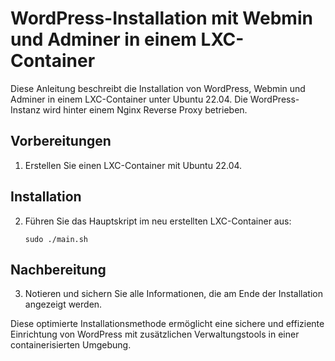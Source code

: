 <h1>WordPress-Installation mit Webmin und Adminer in einem LXC-Container</h1>
<p>Diese Anleitung beschreibt die Installation von WordPress, Webmin und Adminer in einem LXC-Container unter Ubuntu 22.04. Die WordPress-Instanz wird hinter einem Nginx Reverse Proxy betrieben.</p>

<h2>Vorbereitungen</h2>
<ol>
  <li>Erstellen Sie einen LXC-Container mit Ubuntu 22.04.</li>
</ol>

<h2>Installation</h2>
<ol start="2">
  <li>Führen Sie das Hauptskript im neu erstellten LXC-Container aus:
    <pre><code>sudo ./main.sh</code></pre>
  </li>
</ol>

<h2>Nachbereitung</h2>
<ol start="3">
  <li>Notieren und sichern Sie alle Informationen, die am Ende der Installation angezeigt werden.</li>
</ol>

<p>Diese optimierte Installationsmethode ermöglicht eine sichere und effiziente Einrichtung von WordPress mit zusätzlichen Verwaltungstools in einer containerisierten Umgebung.</p>
